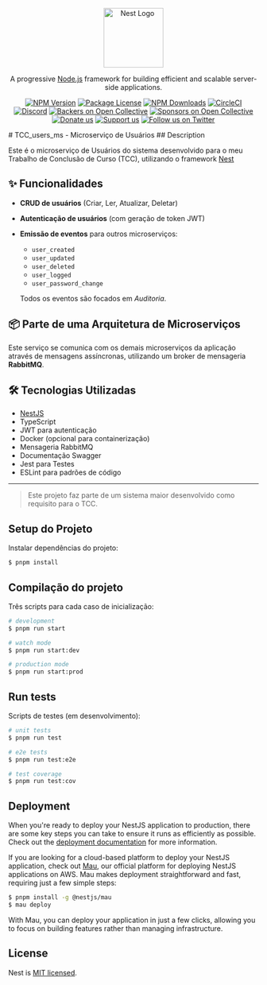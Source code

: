 <p align="center">
  <a href="http://nestjs.com/" target="blank"><img src="https://nestjs.com/img/logo-small.svg" width="120" alt="Nest Logo" /></a>
</p>

[circleci-image]: https://img.shields.io/circleci/build/github/nestjs/nest/master?token=abc123def456
[circleci-url]: https://circleci.com/gh/nestjs/nest

  <p align="center">A progressive <a href="http://nodejs.org" target="_blank">Node.js</a> framework for building efficient and scalable server-side applications.</p>
    <p align="center">
<a href="https://www.npmjs.com/~nestjscore" target="_blank"><img src="https://img.shields.io/npm/v/@nestjs/core.svg" alt="NPM Version" /></a>
<a href="https://www.npmjs.com/~nestjscore" target="_blank"><img src="https://img.shields.io/npm/l/@nestjs/core.svg" alt="Package License" /></a>
<a href="https://www.npmjs.com/~nestjscore" target="_blank"><img src="https://img.shields.io/npm/dm/@nestjs/common.svg" alt="NPM Downloads" /></a>
<a href="https://circleci.com/gh/nestjs/nest" target="_blank"><img src="https://img.shields.io/circleci/build/github/nestjs/nest/master" alt="CircleCI" /></a>
<a href="https://discord.gg/G7Qnnhy" target="_blank"><img src="https://img.shields.io/badge/discord-online-brightgreen.svg" alt="Discord"/></a>
<a href="https://opencollective.com/nest#backer" target="_blank"><img src="https://opencollective.com/nest/backers/badge.svg" alt="Backers on Open Collective" /></a>
<a href="https://opencollective.com/nest#sponsor" target="_blank"><img src="https://opencollective.com/nest/sponsors/badge.svg" alt="Sponsors on Open Collective" /></a>
  <a href="https://paypal.me/kamilmysliwiec" target="_blank"><img src="https://img.shields.io/badge/Donate-PayPal-ff3f59.svg" alt="Donate us"/></a>
    <a href="https://opencollective.com/nest#sponsor"  target="_blank"><img src="https://img.shields.io/badge/Support%20us-Open%20Collective-41B883.svg" alt="Support us"></a>
  <a href="https://twitter.com/nestframework" target="_blank"><img src="https://img.shields.io/twitter/follow/nestframework.svg?style=social&label=Follow" alt="Follow us on Twitter"></a>
</p>
  <!--[![Backers on Open Collective](https://opencollective.com/nest/backers/badge.svg)](https://opencollective.com/nest#backer)
  [![Sponsors on Open Collective](https://opencollective.com/nest/sponsors/badge.svg)](https://opencollective.com/nest#sponsor)-->
# TCC_users_ms - Microserviço de Usuários
## Description

Este é o microserviço de Usuários do sistema desenvolvido para o meu Trabalho de Conclusão de Curso (TCC), utilizando o framework [Nest](https://github.com/nestjs/nest)

## ✨ Funcionalidades

- **CRUD de usuários** (Criar, Ler, Atualizar, Deletar)
- **Autenticação de usuários** (com geração de token JWT)
- **Emissão de eventos** para outros microserviços:
  - `user_created`
  - `user_updated`
  - `user_deleted`
  - `user_logged`
  - `user_password_change`
 
  Todos os eventos são focados em *Auditoria*.

## 📦 Parte de uma Arquitetura de Microserviços

Este serviço se comunica com os demais microserviços da aplicação através de mensagens assíncronas, utilizando um broker de mensageria **RabbitMQ**.

## 🛠 Tecnologias Utilizadas

- [NestJS](https://nestjs.com/)
- TypeScript
- JWT para autenticação
- Docker (opcional para containerização)
- Mensageria RabbitMQ
- Documentação Swagger
- Jest para Testes
- ESLint para padrões de código

---

> Este projeto faz parte de um sistema maior desenvolvido como requisito para o TCC.

## Setup do Projeto

Instalar dependências do projeto:
```bash
$ pnpm install
```

## Compilação do projeto

Três scripts para cada caso de inicialização:
```bash
# development
$ pnpm run start

# watch mode
$ pnpm run start:dev

# production mode
$ pnpm run start:prod
```

## Run tests

Scripts de testes (em desenvolvimento):
```bash
# unit tests
$ pnpm run test

# e2e tests
$ pnpm run test:e2e

# test coverage
$ pnpm run test:cov
```

## Deployment

When you're ready to deploy your NestJS application to production, there are some key steps you can take to ensure it runs as efficiently as possible. Check out the [deployment documentation](https://docs.nestjs.com/deployment) for more information.

If you are looking for a cloud-based platform to deploy your NestJS application, check out [Mau](https://mau.nestjs.com), our official platform for deploying NestJS applications on AWS. Mau makes deployment straightforward and fast, requiring just a few simple steps:

```bash
$ pnpm install -g @nestjs/mau
$ mau deploy
```

With Mau, you can deploy your application in just a few clicks, allowing you to focus on building features rather than managing infrastructure.

## License

Nest is [MIT licensed](https://github.com/nestjs/nest/blob/master/LICENSE).
